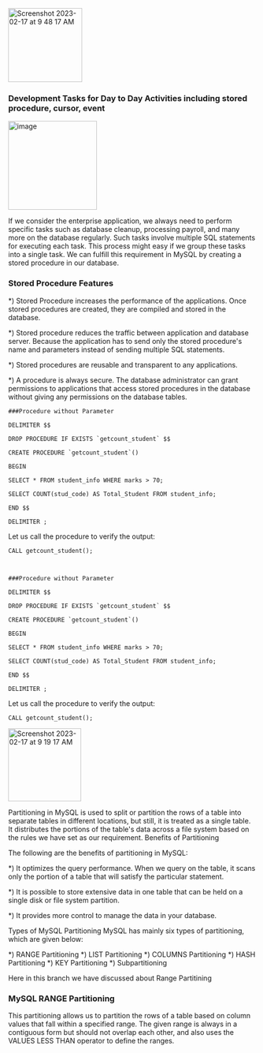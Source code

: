 <img width="150" alt="Screenshot 2023-02-17 at 9 48 17 AM" src="https://user-images.githubusercontent.com/25247630/219548391-874c9fe8-45c8-46a0-ae7e-425659632eb3.png">


### Development Tasks for Day to Day Activities including stored procedure, cursor, event 

<img width="180" alt="image" src="https://user-images.githubusercontent.com/25247630/219543934-9b5d5fd8-1b72-4173-b3a4-f16499f954b3.png">

If we consider the enterprise application, we always need to perform specific tasks such as database cleanup, processing payroll, and many more on the database regularly. Such tasks involve multiple SQL statements for executing each task. This process might easy if we group these tasks into a single task. We can fulfill this requirement in MySQL by creating a stored procedure in our database.

### Stored Procedure Features

*) Stored Procedure increases the performance of the applications. Once stored procedures are created, they are compiled and stored in the database.

*) Stored procedure reduces the traffic between application and database server. Because the application has to send only the stored procedure's name and parameters instead of sending multiple SQL statements.

*) Stored procedures are reusable and transparent to any applications.

*) A procedure is always secure. The database administrator can grant permissions to applications that access stored procedures in the database without giving any permissions on the database tables.

    ###Procedure without Parameter

    DELIMITER $$
    
    DROP PROCEDURE IF EXISTS `getcount_student` $$
    
    CREATE PROCEDURE `getcount_student`()
    
    BEGIN 
    
    SELECT * FROM student_info WHERE marks > 70;  
    
    SELECT COUNT(stud_code) AS Total_Student FROM student_info;    

    END $$
   
    DELIMITER ;

Let us call the procedure to verify the output:

    CALL getcount_student();  



    ###Procedure without Parameter

    DELIMITER $$
    
    DROP PROCEDURE IF EXISTS `getcount_student` $$
    
    CREATE PROCEDURE `getcount_student`()
    
    BEGIN 
    
    SELECT * FROM student_info WHERE marks > 70;  
    
    SELECT COUNT(stud_code) AS Total_Student FROM student_info;    

    END $$
   
    DELIMITER ;

Let us call the procedure to verify the output:

    CALL getcount_student();  


<img width="148" alt="Screenshot 2023-02-17 at 9 19 17 AM" src="https://user-images.githubusercontent.com/25247630/219548154-ac3ee9e3-089c-4762-a614-7fedc5aa73ff.png">



Partitioning in MySQL is used to split or partition the rows of a table into separate tables in different locations, but still, it is treated as a single table. It distributes the portions of the table's data across a file system based on the rules we have set as our requirement. 
Benefits of Partitioning

The following are the benefits of partitioning in MySQL:

*) It optimizes the query performance. When we query on the table, it scans only the portion of a table that will satisfy the particular statement.

*) It is possible to store extensive data in one table that can be held on a single disk or file system partition.

*) It provides more control to manage the data in your database.

Types of MySQL Partitioning
MySQL has mainly six types of partitioning, which are given below:

*) RANGE Partitioning
*) LIST Partitioning
*) COLUMNS Partitioning
*) HASH Partitioning
*) KEY Partitioning
*) Subpartitioning

Here in this branch we have discussed about Range Partitining 
 
 ### MySQL RANGE Partitioning

This partitioning allows us to partition the rows of a table based on column values that fall within a specified range. The given range is always in a contiguous form but should not overlap each other, and also uses the VALUES LESS THAN operator to define the ranges.


